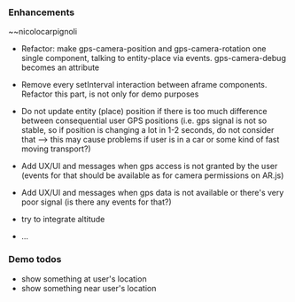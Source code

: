 ### Enhancements
~~nicolocarpignoli

- Refactor: make gps-camera-position and gps-camera-rotation one single component, talking to entity-place via events. gps-camera-debug becomes an attribute
- Remove every setInterval interaction between aframe components. Refactor this part, is not only for demo purposes

- Do not update entity (place) position if there is too much difference between consequential user GPS positions (i.e. gps signal is not so stable, so if position is changing a lot in 1-2 seconds, do not consider that --> this may cause problems if user is in a car or some kind of fast moving transport?)
- Add UX/UI and messages when gps access is not granted by the user (events for that should be available as for camera permissions on AR.js)
- Add UX/UI and messages when gps data is not available or there's very poor signal (is there any events for that?)
- try to integrate altitude
- ...


### Demo todos

- show something at user's location
- show something near user's location
